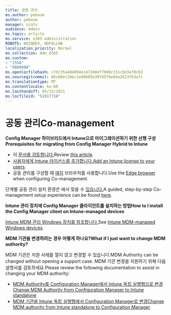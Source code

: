 ```yaml
---
title: 공동 관리
ms.author: pebaum
author: pebaum
manager: scotv
audience: Admin
ms.topic: article
ms.service: o365-administration
ROBOTS: NOINDEX, NOFOLLOW
localization_priority: Normal
ms.collection: Adm_O365
ms.custom:
- "1556"
- "9000080"
ms.openlocfilehash: c7dc35a484894e147208ef7080c151c6d3af0c63
ms.sourcegitcommit: 8bc60ec34bc1e40685e3976576e04a2623f63a7c
ms.translationtype: MT
ms.contentlocale: ko-KR
ms.lasthandoff: 04/15/2021
ms.locfileid: "51817718"
---
```

# <a name="co-management"></a><span data-ttu-id="cdc3c-102">공동 관리</span><span class="sxs-lookup"><span data-stu-id="cdc3c-102">Co-management</span></span>

<span data-ttu-id="cdc3c-103">**Config Manager 하이브리드에서 Intune으로 마이그레이션하기 위한 선행 구성**</span><span class="sxs-lookup"><span data-stu-id="cdc3c-103">**Prerequisites for migrating from Config Manager Hybrid to Intune**</span></span>

- <span data-ttu-id="cdc3c-104">이 [문서를 검토합니다.](https://docs.microsoft.com/mem/configmgr/mdm/understand/what-happened-to-hybrid)</span><span class="sxs-lookup"><span data-stu-id="cdc3c-104">Review [this article](https://docs.microsoft.com/mem/configmgr/mdm/understand/what-happened-to-hybrid).</span></span>
- <span data-ttu-id="cdc3c-105">[사용자에게 Intune 라이선스를 추가합니다.](https://docs.microsoft.com/mem/intune/fundamentals/licenses-assign)</span><span class="sxs-lookup"><span data-stu-id="cdc3c-105">[Add an Intune license to your users](https://docs.microsoft.com/mem/intune/fundamentals/licenses-assign).</span></span>
- <span data-ttu-id="cdc3c-106">공동 관리를 구성할 때 [에지](https://www.microsoft.com/edge) 브라우저를 사용합니다.</span><span class="sxs-lookup"><span data-stu-id="cdc3c-106">Use the [Edge browser](https://www.microsoft.com/edge) when configuring Co-management.</span></span>

<span data-ttu-id="cdc3c-107">단계별 공동 관리 설치 환경은 에서 찾을 수 [있습니다.](https://admin.microsoft.com/AdminPortal/Home?#/modernonboarding/comanagesetupguide)</span><span class="sxs-lookup"><span data-stu-id="cdc3c-107">A guided, step-by-step Co-management setup experience can be found [here](https://admin.microsoft.com/AdminPortal/Home?#/modernonboarding/comanagesetupguide).</span></span>

<span data-ttu-id="cdc3c-108">**Intune 관리 장치에 Config Manager 클라이언트를 설치하는 방법**</span><span class="sxs-lookup"><span data-stu-id="cdc3c-108">**How to I install the Config Manager client on Intune-managed devices**</span></span>

<span data-ttu-id="cdc3c-109">[Intune MDM 관리 Windows 장치를 참조합니다.](https://docs.microsoft.com/mem/configmgr/core/clients/deploy/deploy-clients-to-windows-computers#bkmk_mdm)</span><span class="sxs-lookup"><span data-stu-id="cdc3c-109">See [Intune MDM-managed Windows devices](https://docs.microsoft.com/mem/configmgr/core/clients/deploy/deploy-clients-to-windows-computers#bkmk_mdm).</span></span>

<span data-ttu-id="cdc3c-110">**MDM 기관을 변경하려는 경우 어떻게 하나요?**</span><span class="sxs-lookup"><span data-stu-id="cdc3c-110">**What if I just want to change MDM authority?**</span></span>

<span data-ttu-id="cdc3c-111">MDM 기관은 지원 사례를 열지 않고 변경할 수 있습니다.</span><span class="sxs-lookup"><span data-stu-id="cdc3c-111">MDM Authority can be changed without opening a support case.</span></span> <span data-ttu-id="cdc3c-112">MDM 기관 변경을 지원하기 위해 다음 설명서를 검토하세요.</span><span class="sxs-lookup"><span data-stu-id="cdc3c-112">Please review the following documentation to assist in changing your MDM authority:</span></span>

- [<span data-ttu-id="cdc3c-113">MDM Authority를 Configuration Manager에서 Intune 독립 실행형으로 변경</span><span class="sxs-lookup"><span data-stu-id="cdc3c-113">Change MDM Authority from Configuration Manager to Intune standalone</span></span>](https://docs.microsoft.com/mem/configmgr/mdm/understand/what-happened-to-hybrid)
- [<span data-ttu-id="cdc3c-114">MDM 기관을 Intune 독립 실행형에서 Configuration Manager로 변경</span><span class="sxs-lookup"><span data-stu-id="cdc3c-114">Change MDM authority from Intune standalone to Configuration Manager</span></span>](https://docs.microsoft.com/mem/configmgr/mdm/understand/what-happened-to-hybrid)
